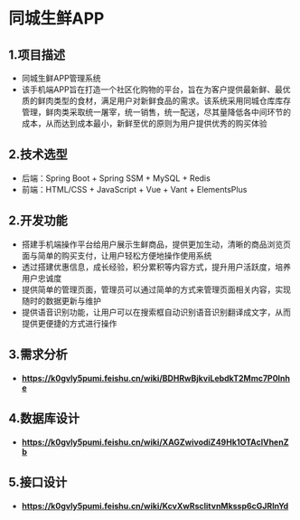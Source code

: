 # 同城生鲜APP

## 1.项目描述
- 同城生鲜APP管理系统
- 该手机端APP旨在打造一个社区化购物的平台，旨在为客户提供最新鲜、最优质的鲜肉类型的食材，满足用户对新鲜食品的需求。该系统采用同城仓库库存管理，鲜肉类采取统一屠宰，统一销售，统一配送，尽其量降低各中间环节的成本，从而达到成本最小，新鲜至优的原则为用户提供优秀的购买体验
## 2.技术选型
- 后端：Spring Boot + Spring SSM + MySQL + Redis
- 前端：HTML/CSS + JavaScript + Vue + Vant + ElementsPlus

## 2.开发功能

- 搭建手机端操作平台给用户展示生鲜商品，提供更加生动，清晰的商品浏览页面与简单的购买支付，让用户轻松方便地操作使用系统
- 透过搭建优惠信息，成长经验，积分累积等内容方式，提升用户活跃度，培养用户忠诚度
- 提供简单的管理页面，管理员可以通过简单的方式来管理页面相关内容，实现随时的数据更新与维护
- 提供语音识别功能，让用户可以在搜索框自动识别语音识别翻译成文字，从而提供更便捷的方式进行操作

## 3.需求分析
- #### https://k0gvly5pumi.feishu.cn/wiki/BDHRwBjkviLebdkT2Mmc7P0Inhe

## 4.数据库设计
- #### https://k0gvly5pumi.feishu.cn/wiki/XAGZwivodiZ49Hk1OTAclVhenZb

## 5.接口设计
- #### https://k0gvly5pumi.feishu.cn/wiki/KcvXwRsclitvnMkssp6cGJRlnYd